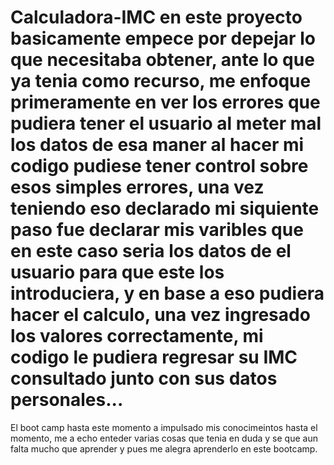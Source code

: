 # Calculadora-IMC en este proyecto basicamente empece por depejar lo que necesitaba obtener, ante lo que ya tenia como recurso, me enfoque primeramente en ver los errores que pudiera tener el usuario al meter mal los datos de esa maner al hacer mi codigo pudiese tener control sobre esos simples errores, una vez teniendo eso declarado mi siquiente paso fue declarar mis varibles que en este caso seria los datos de el usuario para que este los introduciera, y en base a eso pudiera hacer el calculo, una vez ingresado los valores correctamente, mi codigo le pudiera regresar su IMC consultado junto con sus datos personales...
El boot camp hasta este momento a impulsado mis conocimeintos hasta el momento, me a echo enteder varias cosas que tenia en duda y se que aun falta mucho que aprender y pues me alegra aprenderlo en este bootcamp.
